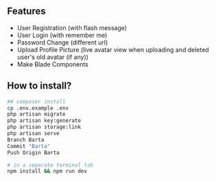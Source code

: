 

## Features
- User Registration (with flash message)
- User Login (with remember me)
- Password Change (different url)
- Upload Profile Picture (live avatar view when uploading and deleted user's old avatar (if any))
- Make Blade Components

## How to install?
```bash
## composer install 
cp .env.example .env
php artisan migrate
php artisan key:generate
php artisan storage:link
php artisan serve
Branch Barta
Commit "Barta"
Push Origin Barta

# in a separate terminal tab
npm install && npm run dev
```
